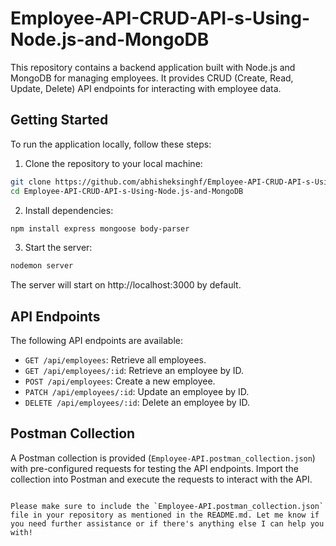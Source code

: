 # Employee-API-CRUD-API-s-Using-Node.js-and-MongoDB

This repository contains a backend application built with Node.js and MongoDB for managing employees. It provides CRUD (Create, Read, Update, Delete) API endpoints for interacting with employee data.

## Getting Started

To run the application locally, follow these steps:

1. Clone the repository to your local machine:

```bash
git clone https://github.com/abhisheksinghf/Employee-API-CRUD-API-s-Using-Node.js-and-MongoDB.git
cd Employee-API-CRUD-API-s-Using-Node.js-and-MongoDB
```

2. Install dependencies:

```bash
npm install express mongoose body-parser
```

3. Start the server:

```bash
nodemon server
```

The server will start on http://localhost:3000 by default.

## API Endpoints

The following API endpoints are available:

- `GET /api/employees`: Retrieve all employees.
- `GET /api/employees/:id`: Retrieve an employee by ID.
- `POST /api/employees`: Create a new employee.
- `PATCH /api/employees/:id`: Update an employee by ID.
- `DELETE /api/employees/:id`: Delete an employee by ID.

## Postman Collection

A Postman collection is provided (`Employee-API.postman_collection.json`) with pre-configured requests for testing the API endpoints. Import the collection into Postman and execute the requests to interact with the API.
```

Please make sure to include the `Employee-API.postman_collection.json` file in your repository as mentioned in the README.md. Let me know if you need further assistance or if there's anything else I can help you with!
